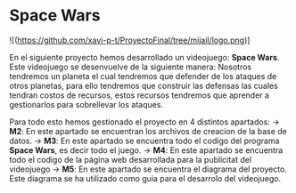 # Space Wars

![(https://github.com/xavi-p-t/ProyectoFinal/tree/mijail/logo.png)]

En el siguiente proyecto hemos desarrollado un videojuego: **Space Wars**. Este videojuego se desenvuelve de la siguiente manera: Nosotros tendremos un planeta el cual tendremos que defender de los ataques de otros planetas, para ello tendremos que construir las defensas las cuales tendran costos de recursos, estos recursos tendremos que aprender a gestionarlos para sobrellevar los ataques.

Para todo esto hemos gestionado el proyecto en 4 distintos apartados: 
    →  **M2**: En este apartado se encuentran los archivos de creacion de la base de datos.
    →  **M3**: En este apartado se encuentra todo el codigo del programa **Space Wars**, es decir todo el juego.
    →  **M4**: En este apartado se encuentra todo el codigo de la página web desarrollada para la publicitat del                         videojuego
    →  **M5**: En este apartado se encuentra el diagrama del proyecto. Este diagrama se ha utilizado como guia para el                   desarrolo del videojuego.
